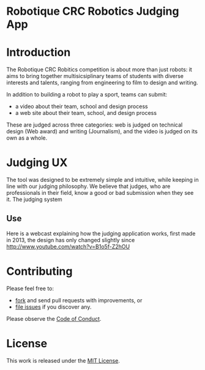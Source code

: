 # Robotique CRC Robotics Judging App

# Introduction

The Robotique CRC Robitics competition is about more than just robots: it aims to bring together multisicsiplinary teams of students with diverse interests and talents, ranging from engineering to film to design and writing.

In addition to building a robot to play a sport, teams can submit:
- a video about their team, school and design process
- a web site about their team, school, and design process

These are judged across three categories: web is judged on technical design (Web award) and writing (Journalism), and the video is judged on its own as a whole.

# Judging UX

The tool was designed to be extremely simple and intuitive, while keeping in line with our judging philosophy. We believe that judges, who are professionals in their field, know a good or bad submission when they see it. The judging system 

## Use

Here is a webcast explaining how the judging application works, first made in 2013, the design has only changed slightly since http://www.youtube.com/watch?v=B1o5f-Z2hOU

# Contributing

Please feel free to:
- [fork](https://github.com/robo-crc/judging#fork-destination-box) and send pull requests with improvements, or 
- [file issues](https://github.com/robo-crc/judging/issues) if you discover any.

Please observe the [Code of Conduct](https://github.com/robo-crc/judging/blob/master/code_of_conduct.md).

# License

This work is released under the [MIT License](https://github.com/robo-crc/judging/blob/master/LICENSE).
